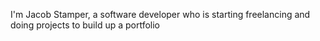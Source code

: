 I'm Jacob Stamper, a software developer who is starting freelancing and doing projects to build up a portfolio
